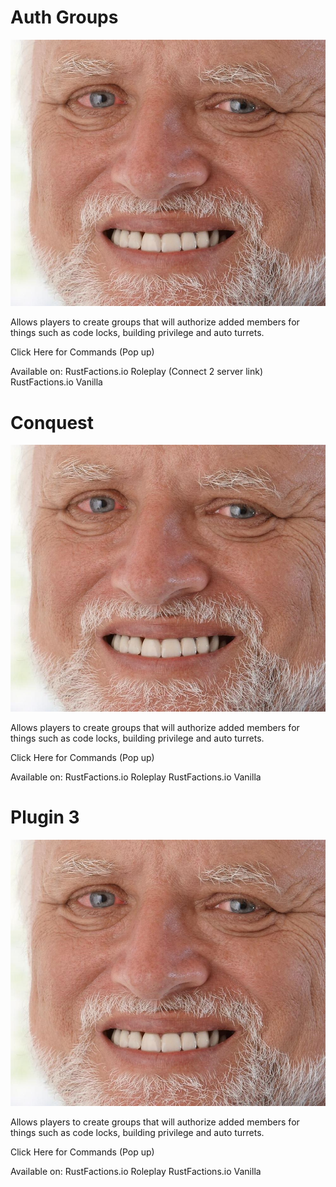 # Auth Groups
![harold](./harold.jpeg)

Allows players to create groups that will authorize added members for things such as code locks, building privilege and auto turrets.

Click Here for Commands (Pop up)

Available on:
RustFactions.io Roleplay (Connect 2 server link)
RustFactions.io Vanilla

# Conquest
![harold](./harold.jpeg)

Allows players to create groups that will authorize added members for things such as code locks, building privilege and auto turrets.

Click Here for Commands (Pop up)


Available on:
RustFactions.io Roleplay
RustFactions.io Vanilla

# Plugin 3
![harold](./harold.jpeg)

Allows players to create groups that will authorize added members for things such as code locks, building privilege and auto turrets.

Click Here for Commands (Pop up)


Available on:
RustFactions.io Roleplay
RustFactions.io Vanilla